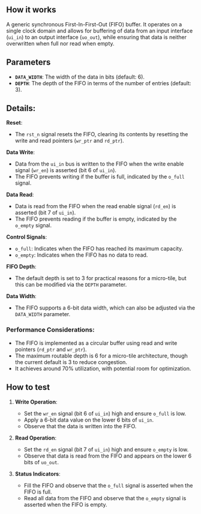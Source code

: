 <!---

This file is used to generate your project datasheet. Please fill in the information below and delete any unused
sections.

You can also include images in this folder and reference them in the markdown. Each image must be less than
512 kb in size, and the combined size of all images must be less than 1 MB.
-->

## How it works

A generic synchronous First-In-First-Out (FIFO) buffer. It operates on a single clock domain and allows for buffering of data from an input interface (`ui_in`) to an output interface (`uo_out`), while ensuring that data is neither overwritten when full nor read when empty.

## Parameters

- **`DATA_WIDTH`**: The width of the data in bits (default: 6).
- **`DEPTH`**: The depth of the FIFO in terms of the number of entries (default: 3).

## Details:

**Reset**:
   - The `rst_n` signal resets the FIFO, clearing its contents by resetting the write and read pointers (`wr_ptr` and `rd_ptr`).

**Data Write**:
   - Data from the `ui_in` bus is written to the FIFO when the write enable signal (`wr_en`) is asserted (bit 6 of `ui_in`).
   - The FIFO prevents writing if the buffer is full, indicated by the `o_full` signal.
   
**Data Read**:
   - Data is read from the FIFO when the read enable signal (`rd_en`) is asserted (bit 7 of `ui_in`).
   - The FIFO prevents reading if the buffer is empty, indicated by the `o_empty` signal.
   
**Control Signals**:
   - `o_full`: Indicates when the FIFO has reached its maximum capacity.
   - `o_empty`: Indicates when the FIFO has no data to read.

**FIFO Depth**:
   - The default depth is set to 3 for practical reasons for a micro-tile, but this can be modified via the `DEPTH` parameter.
   
**Data Width**:
   - The FIFO supports a 6-bit data width, which can also be adjusted via the `DATA_WIDTH` parameter.

### Performance Considerations:
- The FIFO is implemented as a circular buffer using read and write pointers (`rd_ptr` and `wr_ptr`).
- The maximum routable depth is 6 for a micro-tile architecture, though the current default is 3 to reduce congestion.
- It achieves around 70% utilization, with potential room for optimization.

## How to test

1. **Write Operation**:
   - Set the `wr_en` signal (bit 6 of `ui_in`) high and ensure `o_full` is low.
   - Apply a 6-bit data value on the lower 6 bits of `ui_in`.
   - Observe that the data is written into the FIFO.
   
2. **Read Operation**:
   - Set the `rd_en` signal (bit 7 of `ui_in`) high and ensure `o_empty` is low.
   - Observe that data is read from the FIFO and appears on the lower 6 bits of `uo_out`.

3. **Status Indicators**:
   - Fill the FIFO and observe that the `o_full` signal is asserted when the FIFO is full.
   - Read all data from the FIFO and observe that the `o_empty` signal is asserted when the FIFO is empty.